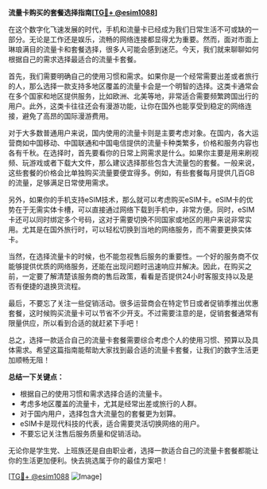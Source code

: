 **流量卡购买的套餐选择指南[[TG💪+ @esim1088](https://t.me/s/esim1088)]**

在这个数字化飞速发展的时代，手机和流量卡已经成为我们日常生活不可或缺的一部分。无论是工作还是娱乐，流畅的网络连接都显得尤为重要。然而，面对市面上琳琅满目的流量卡和套餐选择，很多人可能会感到迷茫。今天，我们就来聊聊如何根据自己的需求选择最适合的流量卡套餐。

首先，我们需要明确自己的使用习惯和需求。如果你是一个经常需要出差或者旅行的人，那么选择一款支持多地区覆盖的流量卡会是一个明智的选择。这类卡通常会在多个国家和地区提供服务，比如欧洲、北美等地，非常适合需要频繁跨国出行的用户。此外，这类卡往往还会有漫游功能，让你在国外也能享受到稳定的网络连接，避免了高昂的国际漫游费用。

对于大多数普通用户来说，国内使用的流量卡则是主要考虑对象。在国内，各大运营商如中国移动、中国联通和中国电信提供的流量卡种类繁多，价格和服务内容也各有千秋。在选择时，首先要看你的日常上网需求是什么。如果你主要是用来刷视频、玩游戏或者下载大文件，那么建议选择那些包含大流量包的套餐。一般来说，这些套餐的价格会比单独购买流量要便宜得多。例如，有些套餐每月提供几百GB的流量，足够满足日常使用需求。

另外，如果你的手机支持eSIM技术，那么就可以考虑购买eSIM卡。eSIM卡的优势在于无需实体卡槽，可以直接通过网络下载到手机中，非常方便。同时，eSIM卡还可以同时绑定多个号码，这对于需要切换不同国家或地区的用户来说非常实用。尤其是在国外旅行时，可以轻松切换到当地的网络服务，而不需要更换实体卡。

当然，在选择流量卡的时候，也不能忽视售后服务的重要性。一个好的服务商不仅能够提供优质的网络服务，还能在出现问题时迅速响应并解决。因此，在购买之前，一定要了解清楚该服务商的售后政策，看看是否提供24小时客服支持以及是否有便捷的退换货流程。

最后，不要忘了关注一些促销活动。很多运营商会在特定节日或者促销季推出优惠套餐，这时候购买流量卡可以节省不少开支。不过需要注意的是，促销套餐通常有限量供应，所以看到合适的就赶紧下手吧！

总之，选择一款适合自己的流量卡套餐需要综合考虑个人的使用习惯、预算以及具体需求。希望这篇指南能帮助大家找到最合适的流量卡套餐，让我们的数字生活更加顺畅无阻！

**总结一下关键点：**
- 根据自己的使用习惯和需求选择合适的流量卡。
- 考虑多地区覆盖的流量卡，尤其是经常出差或旅行的人群。
- 对于国内用户，选择包含大流量包的套餐更为划算。
- eSIM卡是现代科技的代表，适合需要灵活切换网络的用户。
- 不要忘记关注售后服务质量和促销活动。

无论你是学生党、上班族还是自由职业者，选择一款适合自己的流量卡套餐都能让你的生活更加便利。快去挑选属于你的最佳方案吧！

[[TG💪+ @esim1088](https://t.me/s/esim1088) ![Image](https://i.postimg.cc/4NQfJmqS/Snipaste-2025-05-13-00-14-12.png)]